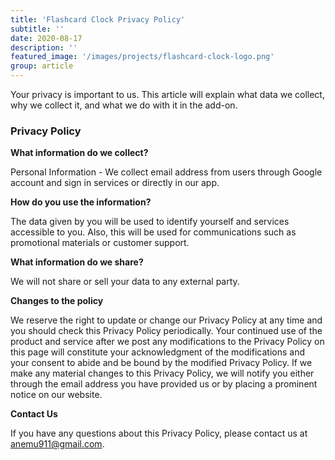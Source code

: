 ```yaml
---
title: 'Flashcard Clock Privacy Policy'
subtitle: ''
date: 2020-08-17
description: ''
featured_image: '/images/projects/flashcard-clock-logo.png'
group: article
---
```


Your privacy is important to us. This article will explain what data we collect, why we collect it, and what we do with it in the add-on.

### Privacy Policy

**What information do we collect?**


Personal Information - We collect email address from users through Google account and sign in services or directly in our app.

**How do you use the information?**

The data given by you will be used to identify yourself and services accessible to you. Also, this will be used for communications such as promotional materials or customer support.

**What information do we share?**

We will not share or sell your data to any external party.

**Changes to the policy**


We reserve the right to update or change our Privacy Policy at any time and you should check this Privacy Policy periodically. Your continued use of the product and service after we post any modifications to the Privacy Policy on this page will constitute your acknowledgment of the modifications and your consent to abide and be bound by the modified Privacy Policy. If we make any material changes to this Privacy Policy, we will notify you either through the email address you have provided us or by placing a prominent notice on our website.

**Contact Us**

If you have any questions about this Privacy Policy, please contact us at anemu911@gmail.com.
